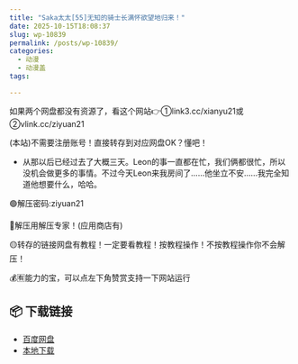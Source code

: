 ```yaml
---
title: "Saka太太[55]无知的骑士长满怀欲望地归来！"
date: 2025-10-15T18:08:37
slug: wp-10839
permalink: /posts/wp-10839/
categories:
  - 动漫
  - 动漫盖
tags:

---
```


如果两个网盘都没有资源了，看这个网站👉①link3.cc/xianyu21或②vlink.cc/ziyuan21

(本站)不需要注册账号！直接转存到对应网盘OK？懂吧！

*   从那以后已经过去了大概三天。Leon的事一直都在忙，我们俩都很忙，所以没机会做更多的事情。不过今天Leon来我房间了……他坐立不安……我完全知道他想要什么，哈哈。

🟢解压密码:ziyuan21

🔵解压用解压专家！(应用商店有)

🟡转存的链接网盘有教程！一定要看教程！按教程操作！不按教程操作你不会解压！

💰🈶能力的宝，可以点左下角赞赏支持一下网站运行

## 📦 下载链接
- [百度网盘](https://blziyuan21.com/pay-download/10839?key=dc6ddd954a&down_id=0)
- [本地下载](https://blziyuan21.com/pay-download/10839?key=dc6ddd954a&down_id=1)

